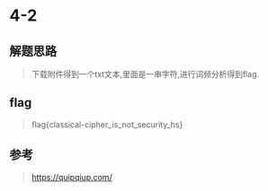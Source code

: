 # 4-2

## 解题思路

> 下载附件得到一个txt文本,里面是一串字符,进行词频分析得到flag.

## flag

> flag{classical-cipher_is_not_security_hs}

## 参考

> https://quipqiup.com/
